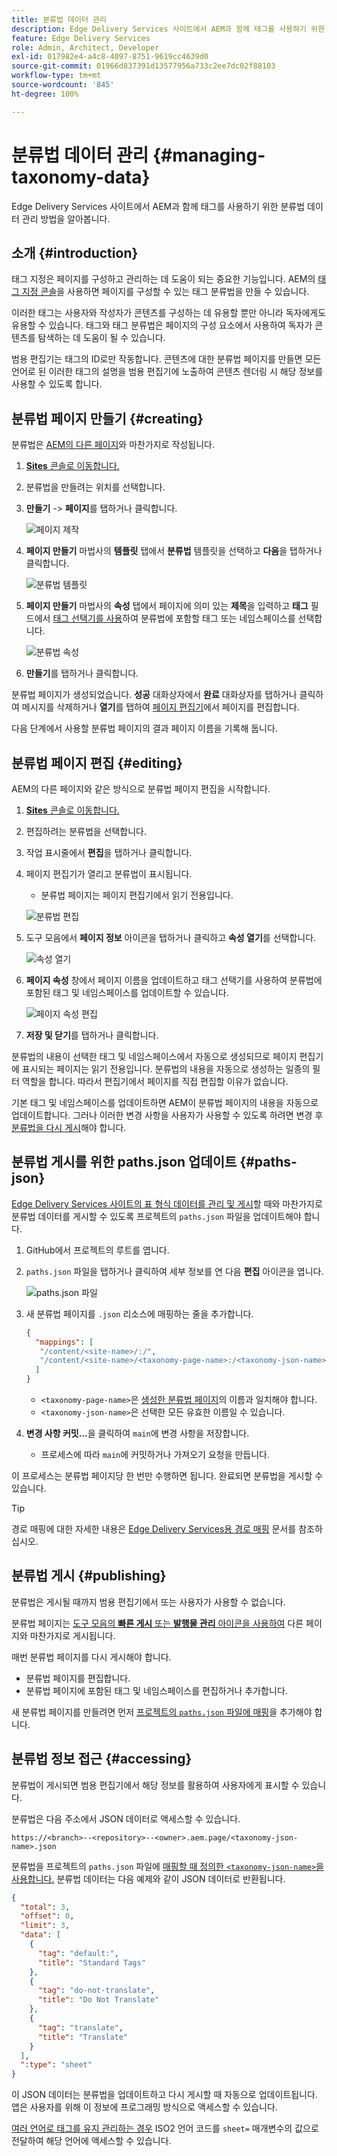 ```yaml
---
title: 분류법 데이터 관리
description: Edge Delivery Services 사이트에서 AEM과 함께 태그를 사용하기 위한 분류법 데이터 관리 방법을 알아봅니다.
feature: Edge Delivery Services
role: Admin, Architect, Developer
exl-id: 017982e4-a4c8-4097-8751-9619cc4639d0
source-git-commit: 01966d837391d13577956a733c2ee7dc02f88103
workflow-type: tm+mt
source-wordcount: '845'
ht-degree: 100%

---
```


# 분류법 데이터 관리 {#managing-taxonomy-data}

Edge Delivery Services 사이트에서 AEM과 함께 태그를 사용하기 위한 분류법 데이터 관리 방법을 알아봅니다.

## 소개 {#introduction}

태그 지정은 페이지를 구성하고 관리하는 데 도움이 되는 중요한 기능입니다. AEM의 [태그 지정 콘솔](/help/sites-cloud/administering/tags.md#tagging-console)을 사용하면 페이지를 구성할 수 있는 태그 분류법을 만들 수 있습니다.

이러한 태그는 사용자와 작성자가 콘텐츠를 구성하는 데 유용할 뿐만 아니라 독자에게도 유용할 수 있습니다. 태그와 태그 분류법은 페이지의 구성 요소에서 사용하여 독자가 콘텐츠를 탐색하는 데 도움이 될 수 있습니다.

범용 편집기는 태그의 ID로만 작동합니다. 콘텐츠에 대한 분류법 페이지를 만들면 모든 언어로 된 이러한 태그의 설명을 범용 편집기에 노출하여 콘텐츠 렌더링 시 해당 정보를 사용할 수 있도록 합니다.

## 분류법 페이지 만들기 {#creating}

분류법은 [AEM의 다른 페이지](/help/sites-cloud/authoring/sites-console/creating-pages.md)와 마찬가지로 작성됩니다.

1. [**Sites** 콘솔로 이동합니다.](/help/sites-cloud/authoring/sites-console/introduction.md)

1. 분류법을 만들려는 위치를 선택합니다.

1. **만들기** -> **페이지**&#x200B;를 탭하거나 클릭합니다.

   ![페이지 제작](assets/taxonomy/create-page.png)

1. **페이지 만들기** 마법사의 **템플릿** 탭에서 **분류법** 템플릿을 선택하고 **다음**&#x200B;을 탭하거나 클릭합니다.

   ![분류법 템플릿](assets/taxonomy/taxonomy-template.png)

1. **페이지 만들기** 마법사의 **속성** 탭에서 페이지에 의미 있는 **제목**&#x200B;을 입력하고 **태그** 필드에서 [태그 선택기를 사용](/help/sites-cloud/authoring/sites-console/tags.md)하여 분류법에 포함할 태그 또는 네임스페이스를 선택합니다.

   ![분류법 속성](assets/taxonomy/create-page-wizard-properties.png)

1. **만들기**&#x200B;를 탭하거나 클릭합니다.

분류법 페이지가 생성되었습니다. **성공** 대화상자에서 **완료** 대화상자를 탭하거나 클릭하여 메시지를 삭제하거나 **열기**&#x200B;를 탭하여 [페이지 편집기](/help/sites-cloud/authoring/page-editor/introduction.md)에서 페이지를 편집합니다.

다음 단계에서 사용할 분류법 페이지의 결과 페이지 이름을 기록해 둡니다.

## 분류법 페이지 편집 {#editing}

AEM의 다른 페이지와 같은 방식으로 분류법 페이지 편집을 시작합니다.

1. [**Sites** 콘솔로 이동합니다.](/help/sites-cloud/authoring/sites-console/introduction.md)

1. 편집하려는 분류법을 선택합니다.

1. 작업 표시줄에서 **편집**&#x200B;을 탭하거나 클릭합니다.

1. 페이지 편집기가 열리고 분류법이 표시됩니다.

   * 분류법 페이지는 페이지 편집기에서 읽기 전용입니다.

   ![분류법 편집](assets/taxonomy/edit-page.png)

1. 도구 모음에서 **페이지 정보** 아이콘을 탭하거나 클릭하고 **속성 열기**&#x200B;를 선택합니다.

   ![속성 열기](assets/taxonomy/open-properties.png)

1. **페이지 속성** 창에서 페이지 이름을 업데이트하고 태그 선택기를 사용하여 분류법에 포함된 태그 및 네임스페이스를 업데이트할 수 있습니다.

   ![페이지 속성 편집](assets/taxonomy/edit-properties.png)

1. **저장 및 닫기**&#x200B;를 탭하거나 클릭합니다.

분류법의 내용이 선택한 태그 및 네임스페이스에서 자동으로 생성되므로 페이지 편집기에 표시되는 페이지는 읽기 전용입니다. 분류법의 내용을 자동으로 생성하는 일종의 필터 역할을 합니다. 따라서 편집기에서 페이지를 직접 편집할 이유가 없습니다.

기본 태그 및 네임스페이스를 업데이트하면 AEM이 분류법 페이지의 내용을 자동으로 업데이트합니다. 그러나 이러한 변경 사항을 사용자가 사용할 수 있도록 하려면 변경 후 [분류법을 다시 게시](#publishing)해야 합니다.

## 분류법 게시를 위한 paths.json 업데이트 {#paths-json}

[Edge Delivery Services 사이트의 표 형식 데이터를 관리 및 게시](/help/edge/wysiwyg-authoring/tabular-data.md)할 때와 마찬가지로 분류법 데이터를 게시할 수 있도록 프로젝트의 `paths.json` 파일을 업데이트해야 합니다.

1. GitHub에서 프로젝트의 루트를 엽니다.

1. `paths.json` 파일을 탭하거나 클릭하여 세부 정보를 연 다음 **편집** 아이콘을 엽니다.

   ![paths.json 파일](assets/taxonomy/paths-json.png)

1. 새 분류법 페이지를 `.json` 리소스에 매핑하는 줄을 추가합니다.

   ```json
   {
     "mappings": [
      "/content/<site-name>/:/",
      "/content/<site-name>/<taxonomy-page-name>:/<taxonomy-json-name>.json"
     ]
   }
   ```

   * `<taxonomy-page-name>`은 [생성한 분류법 페이지](#creating)의 이름과 일치해야 합니다.
   * `<taxonomy-json-name>`은 선택한 모든 유효한 이름일 수 있습니다.

1. **변경 사항 커밋...**&#x200B;을 클릭하여 `main`에 변경 사항을 저장합니다.

   * 프로세스에 따라 `main`에 커밋하거나 가져오기 요청을 만듭니다.

이 프로세스는 분류법 페이지당 한 번만 수행하면 됩니다. 완료되면 분류법을 게시할 수 있습니다.

>[!TIP]
>
>경로 매핑에 대한 자세한 내용은 [Edge Delivery Services용 경로 매핑](/help/edge/wysiwyg-authoring/path-mapping.md) 문서를 참조하십시오.

## 분류법 게시 {#publishing}

분류법은 게시될 때까지 범용 편집기에서 또는 사용자가 사용할 수 없습니다.

분류법 페이지는 [도구 모음의 **빠른 게시** 또는 **발행물 관리** 아이콘을 사용하여](/help/sites-cloud/authoring/sites-console/publishing-pages.md) 다른 페이지와 마찬가지로 게시됩니다.

매번 분류법 페이지를 다시 게시해야 합니다.

* 분류법 페이지를 편집합니다.
* 분류법 페이지에 포함된 태그 및 네임스페이스를 편집하거나 추가합니다.

새 분류법 페이지를 만들려면 먼저 [프로젝트의 `paths.json` 파일에 매핑](#paths-json)을 추가해야 합니다.

## 분류법 정보 접근 {#accessing}

분류법이 게시되면 범용 편집기에서 해당 정보를 활용하여 사용자에게 표시할 수 있습니다.

분류법은 다음 주소에서 JSON 데이터로 액세스할 수 있습니다.

`https://<branch>--<repository>--<owner>.aem.page/<taxonomy-json-name>.json`

분류법을 프로젝트의 `paths.json` 파일에 [매핑할 때 정의한 `<taxonomy-json-name>`을 사용합니다.](#paths-json) 분류법 데이터는 다음 예제와 같이 JSON 데이터로 반환됩니다.

```json
{
  "total": 3,
  "offset": 0,
  "limit": 3,
  "data": [
    {
      "tag": "default:",
      "title": "Standard Tags"
    },
    {
      "tag": "do-not-translate",
      "title": "Do Not Translate"
    },
    {
      "tag": "translate",
      "title": "Translate"
    }
  ],
  ":type": "sheet"
}
```

이 JSON 데이터는 분류법을 업데이트하고 다시 게시할 때 자동으로 업데이트됩니다. 앱은 사용자를 위해 이 정보에 프로그래밍 방식으로 액세스할 수 있습니다.

[여러 언어로 태그를 유지 관리하는 경우](/help/sites-cloud/administering/tags.md#managing-tags-in-different-languages) ISO2 언어 코드를 `sheet=` 매개변수의 값으로 전달하여 해당 언어에 액세스할 수 있습니다.
